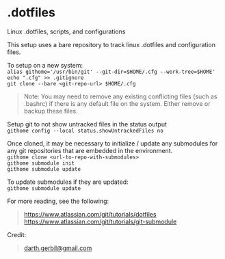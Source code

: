 # .dotfiles
Linux .dotfiles, scripts, and configurations

This setup uses a bare repository to track linux .dotfiles and configuration files.

To setup on a new system:  
`alias githome='/usr/bin/git' --git-dir=$HOME/.cfg --work-tree=$HOME'`  
`echo ".cfg" >> .gitignore`  
`git clone --bare <git-repo-url> $HOME/.cfg`  

> Note: You may need to remove any existing conflicting files (such as .bashrc) if there is any default file on the system. Either remove or backup these files.

Setup git to not show untracked files in the status output  
`githome config --local status.showUntrackedFiles no`  

Once cloned, it may be necessary to initialize / update any submodules for any git repositories that are embedded in the environment.  
`githome clone <url-to-repo-with-submodules>`  
`githome submodule init`  
`githome submodule update`  

To update submodules if they are updated:  
`githome submodule update`  

For more reading, see the following:  
> <https://www.atlassian.com/git/tutorials/dotfiles>  
> <https://www.atlassian.com/git/tutorials/git-submodule>  

Credit:
> <darth.gerbil@gmail.com>
